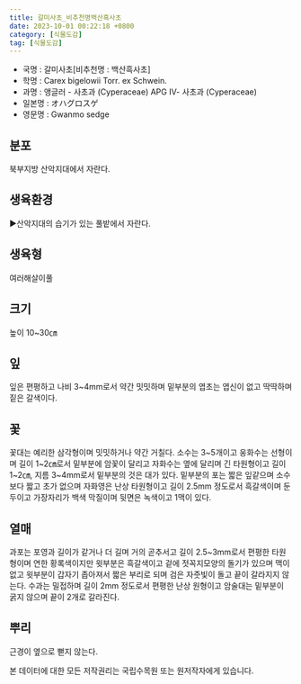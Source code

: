 ```yaml
---
title: 갈미사초_비추천명백산흑사초
date: 2023-10-01 00:22:18 +0800
category: [식물도감]
tag: [식물도감]
---
```




- 국명 : 갈미사초[비추천명 : 백산흑사초]
- 학명 : Carex bigelowii Torr. ex Schwein.
- 과명 : 앵글러 - 사초과 (Cyperaceae) APG Ⅳ- 사초과 (Cyperaceae)
- 일본명 : オハグロスゲ
- 영문명 : Gwanmo sedge


## 분포
북부지방 산악지대에서 자란다.
## 생육환경
▶산악지대의 습기가 있는 풀밭에서 자란다.
## 생육형
여러해살이풀
## 크기
높이 10~30㎝
## 잎
잎은 편평하고 나비 3~4mm로서 약간 밋밋하며 밑부분의 엽초는 엽신이 없고 딱딱하며 짙은 갈색이다.
## 꽃
꽃대는 예리한 삼각형이며 밋밋하거나 약간 거칠다. 소수는 3~5개이고 웅화수는 선형이며 길이 1~2㎝로서 밑부분에 암꽃이 달리고 자화수는 옆에 달리며 긴 타원형이고 길이 1~2㎝, 지름 3~4mm로서 밑부분의 것은 대가 있다. 밑부분의 포는 짧은 잎같으며 소수보다 짧고 초가 없으며 자화영은 난상 타원형이고 길이 2.5mm 정도로서 흑갈색이며 둔두이고 가장자리가 백색 막질이며 뒷면은 녹색이고 1맥이 있다.
## 열매
과포는 포영과 길이가 같거나 더 길며 거의 곧추서고 길이 2.5~3mm로서 편평한 타원형이며 연한 황록색이지만 윗부분은 흑갈색이고 겉에 젓꼭지모양의 돌기가 있으며 맥이 없고 윗부분이 갑자기 좁아져서 짧은 부리로 되며 검은 자줏빛이 돌고 끝이 갈라지지 않는다. 수과는 밀접하며 길이 2mm 정도로서 편평한 난상 원형이고 암술대는 밑부분이 굵지 않으며 끝이 2개로 갈라진다.
## 뿌리
근경이 옆으로 뻗지 않는다.






본 데이터에 대한 모든 저작권리는 국립수목원 또는 원저작자에게 있습니다.
